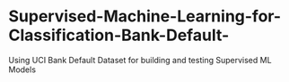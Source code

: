 # Supervised-Machine-Learning-for-Classification-Bank-Default-
Using UCI Bank Default Dataset for building and testing Supervised ML Models
